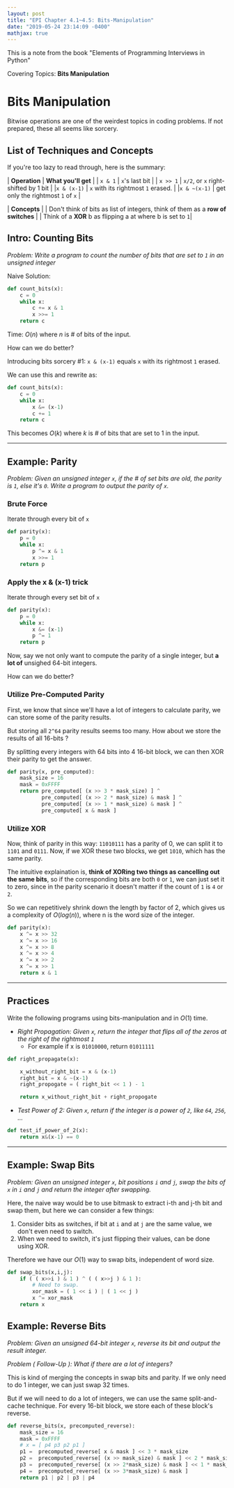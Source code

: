 ```yaml
---
layout: post
title: "EPI Chapter 4.1~4.5: Bits-Manipulation"
date: "2019-05-24 23:14:09 -0400"
mathjax: true
---
```


This is a note from the book "Elements of Programming Interviews in Python"

Covering Topics: **Bits Manipulation**

<!--more-->

# Bits Manipulation

Bitwise operations are one of the weirdest topics in coding problems.  If not prepared, these all seems like sorcery.

## List of Techniques and Concepts

If you're too lazy to read through, here is the summary:

| **Operation** | **What you'll get** |
| `x & 1`     | `x`'s last bit  |
| `x >> 1`    | `x/2`, or `x` right-shifted by 1 bit |
|`x & (x-1)`  |  `x` with its rightmost `1` erased. |
|`x & ~(x-1)` | get only the rightmost `1` of `x`  |

| **Concepts** | 
| Don't think of bits as list of integers, think of them as a **row of switches** |
| Think of a **XOR** b  as flipping a at where b is set to `1`|

## Intro: Counting Bits

*Problem: Write a program to count the number of bits that are set to `1` in an unsigned integer*

Naive Solution: 

```python
def count_bits(x):
    c = 0
    while x:
        c += x & 1
        x >>= 1
    return c
```

Time: $O(n)$ where $n$ is # of bits of the input.

How can we do better?

Introducing bits sorcery #1: `x & (x-1)` equals `x` with its rightmost `1` erased.

We can use this and rewrite as:

```python
def count_bits(x):
    c = 0
    while x:
        x &= (x-1)
        c += 1
    return c
```

This becomes $O(k)$ where $k$ is # of bits that are set to 1 in the input.

---

## Example: Parity

*Problem: Given an unsigned integer `x`, if the # of set bits are old, the parity is `1`, else it's `0`.  Write a program to output the parity of `x`.*

### Brute Force
Iterate through every bit of `x`

```python
def parity(x):
    p = 0
    while x:
        p ^= x & 1
        x >>= 1
    return p
```

### Apply the x & (x-1) trick 
Iterate through every set bit of `x`

```python
def parity(x):
    p = 0
    while x:
        x &= (x-1)
        p ^= 1
    return p
```

Now, say we not only want to compute the parity of a single integer, but **a lot of** unsighed 64-bit integers.

How can we do better?

### Utilize Pre-Computed Parity

First, we know that since we'll have a lot of integers to calculate parity, we can store some of the parity results.

But storing all `2^64` parity results seems too many.  How about we store the results of all 16-bits ?

By splitting every integers with 64 bits into 4 16-bit block, we can then XOR their parity to get the answer.

```python
def parity(x, pre_computed):
    mask_size = 16
    mask = 0xFFFF
    return pre_computed[ (x >> 3 * mask_size) ] ^
           pre_computed[ (x >> 2 * mask_size) & mask ] ^
           pre_computed[ (x >> 1 * mask_size) & mask ] ^
           pre_computed[ x & mask ] 
```

### Utilize XOR 

Now, think of parity in this way:  `11010111` has a parity of 0, we can split it to `1101` and `0111`.  Now, if we XOR these two blocks, we get `1010`, which has the same parity.  

The intuitive explaination is, **think of XORing two things as cancelling out the same bits**, so if the corresponding bits are both `0` or `1`, we can just set it to zero, since in the parity scenario it doesn't matter if the count of `1` is `4` or `2`.

So we can repetitively shrink down the length by factor of 2, which gives us a complexity of $O(log(n))$, where n is the word size of the integer.

```python
def parity(x):
    x ^= x >> 32
    x ^= x >> 16
    x ^= x >> 8
    x ^= x >> 4
    x ^= x >> 2
    x ^= x >> 1
    return x & 1
```

---

## Practices

Write the following programs using bits-manipulation and in $O(1)$ time.

* *Right Propagation: Given `x`, return the integer that flips all of the zeros at the right of the rightmost `1`*
    * For example if x is `01010000`, return `01011111`

```python
def right_propagate(x):

    x_without_right_bit = x & (x-1)
    right_bit = x & ~(x-1)
    right_propogate = ( right_bit << 1 ) - 1

    return x_without_right_bit + right_propogate
```

* *Test Power of 2: Given `x`, return if the integer is a power of `2`, like `64`, `256`, ...*

```python
def test_if_power_of_2(x):
    return x&(x-1) == 0
```

---

## Example: Swap Bits

*Problem: Given an unsigned integer `x`, bit positions `i` and `j`, swap the bits of `x` in `i` and `j` and return the integer after swapping.*

Here, the naive way would be to use bitmask to extract i-th and j-th bit and swap them, but here we can consider a few things:

1. Consider bits as switches, if bit at `i` and at `j` are the same value, we don't even need to switch.
2. When we need to switch, it's just flipping their values, can be done using XOR.

Therefore we have our $O(1)$ way to swap bits, independent of word size.

```python
def swap_bits(x,i,j):
    if ( ( x>>i ) & 1 ) ^ ( ( x>>j ) & 1 ):
        # Need to swap.
        xor_mask = ( 1 << i ) | ( 1 << j ) 
        x ^= xor_mask
    return x
```


## Example: Reverse Bits

*Problem: Given an unsigned 64-bit integer `x`, reverse its bit and output the result integer.*

*Problem ( Follow-Up ): What if there are a lot of integers?*

This is kind of merging the concepts in swap bits and parity.  If we only need to do 1 integer, we can just swap 32 times.

But if we will need to do a lot of integers, we can use the same split-and-cache technique.  For every 16-bit block, we store each of these block's reverse.

```python
def reverse_bits(x, precomputed_reverse):
    mask_size = 16
    mask = 0xFFFF 
    # x = [ p4 p3 p2 p1 ]
    p1 =  precomputed_reverse[ x & mask ] << 3 * mask_size
    p2 =  precomputed_reverse[ (x >> mask_size) & mask ] << 2 * mask_size
    p3 =  precomputed_reverse[ (x >> 2*mask_size) & mask ] << 1 * mask_size
    p4 =  precomputed_reverse[ (x >> 3*mask_size) & mask ]
    return p1 | p2 | p3 | p4
```









